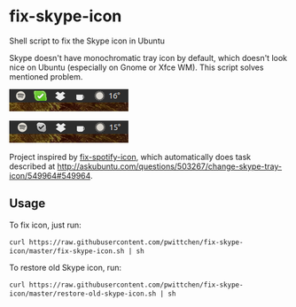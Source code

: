 # fix-skype-icon
Shell script to fix the Skype icon in Ubuntu

Skype doesn't have monochromatic tray icon by default, which doesn't look nice on Ubuntu (especially on Gnome or Xfce WM). This script solves mentioned problem.

![Skype old icon](https://raw.githubusercontent.com/pwittchen/fix-skype-icon/master/images/skype-old-icon.png)

![Skype fixed icon](https://raw.githubusercontent.com/pwittchen/fix-skype-icon/master/images/skype-fixed-icon.png)

Project inspired by [fix-spotify-icon](https://github.com/faviouz/fix-spotify-icon), which automatically does task described at http://askubuntu.com/questions/503267/change-skype-tray-icon/549964#549964.

## Usage

To fix icon, just run:

```
curl https://raw.githubusercontent.com/pwittchen/fix-skype-icon/master/fix-skype-icon.sh | sh
```

To restore old Skype icon, run:

```
curl https://raw.githubusercontent.com/pwittchen/fix-skype-icon/master/restore-old-skype-icon.sh | sh
```
